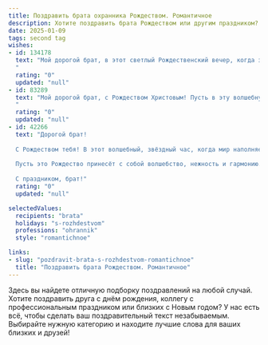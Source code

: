```yaml
---
title: Поздравить брата охранника Рождеством. Романтичное
description: Хотите поздравить брата Рождеством или другим праздником? Наш ИИ создаст незабываемое поздравление, а вы обязательно выделитесь среди других.  
date: 2025-01-09
tags: second tag
wishes:
- id: 134178
  text: "Мой дорогой брат, в этот светлый Рождественский вечер, когда звезды светят особенно ярко, я хочу пожелать тебе не только мирного неба над головой, но и безграничного счастья в душе.  Пусть твоя жизнь, как и твоя бдительность на службе, всегда будет надежной и спокойной, а сердце согрето любовью и теплом близких.  Пусть Рождество принесет тебе чудесные мгновения, исполнение заветных желаний и ощущение настоящей сказки.  Я люблю тебя, мой хранитель!
  "
  rating: "0"
  updated: "null"
- id: 83289
  text: "Мой дорогой брат, с Рождеством Христовым! Пусть в эту волшебную ночь, полную света и чудес,  твоё сердце наполнится такой же тёплой и нежной любовью, как и моя к тебе.  Пусть звёзды на небе сияют для тебя, как символ твоей храбрости и верности, которые ты проявляешь каждый день, охраняя покой других.  Пусть этот Рождественский вечер согреет тебя  умиротворением и подарит надежду на счастливое будущее, полное радости и исполнения желаний.  Я люблю тебя!
  "
  rating: "0"
  updated: "null"
- id: 42266
  text: "Дорогой брат!
  
  С Рождеством тебя! В этот волшебный, звёздный час, когда мир наполняется светом и теплом, хочу пожелать тебе, чтобы каждый день твоей жизни озарялся счастьем и любовью. Как охранник, ты оберегаешь не только внешние пределы, но и тех, кто тебе дорог. Пусть в твоём сердце всегда живёт мир и радость, а рядом будут верные люди, которые поддержат в любую минуту.
  
  Пусть это Рождество принесёт с собой волшебство, нежность и гармонию. Желаю, чтобы все твои мечты сбылись, а жизнь была полна удивительных моментов. Ты — наш стеной, наш защитник и опора. Пусть каждый миг будет наполнен любовью и счастьем.
  
  С праздником, брат!"
  rating: "0"
  updated: "null"

selectedValues:
  recipients: "brata"
  holidays: "s-rozhdestvom"
  professions: "ohrannik"
  style: "romantichnoe"

links:
- slug: "pozdravit-brata-s-rozhdestvom-romantichnoe"
  title: "Поздравить брата Рождеством. Романтичное"
---
```


Здесь вы найдете отличную подборку поздравлений на любой случай.
Хотите поздравить друга с днём рождения, коллегу с профессиональным праздником или близких с Новым годом? У нас есть всё, чтобы сделать ваш поздравительный текст незабываемым. Выбирайте нужную категорию и находите лучшие слова для ваших близких и друзей!
